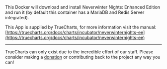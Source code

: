 This Docker will download and install Neverwinter Nights: Enhanced Edition and run it (by default this container has a MariaDB and Redis Server integrated).


This App is supplied by TrueCharts, for more information visit the manual: [https://truecharts.org/docs/charts/incubator/neverwinternights-ee](https://truecharts.org/docs/charts/incubator/neverwinternights-ee)

---

TrueCharts can only exist due to the incredible effort of our staff.
Please consider making a [donation](https://truecharts.org/docs/about/sponsor) or contributing back to the project any way you can!
